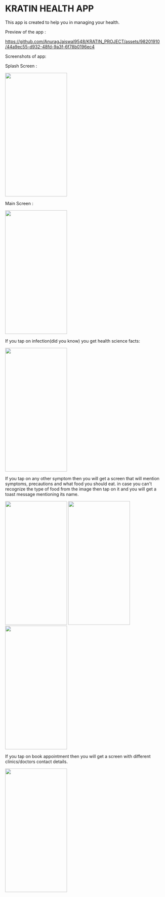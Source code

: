 # KRATIN HEALTH APP
This app is created to help you in managing your health.

Preview of the app : 

https://github.com/AnuragJaiswal9548/KRATIN_PROJECT/assets/98201910/44a9ec55-d932-48fd-9a3f-6f78b0196ec4

Screenshots of app:

Splash Screen :

<img src="https://github.com/AnuragJaiswal9548/KRATIN_PROJECT/assets/98201910/78908ebc-daae-465d-ac41-cd1591bd5364" width="200" height="400" />

Main Screen : 

<img src="https://github.com/AnuragJaiswal9548/KRATIN_PROJECT/assets/98201910/7c7d84d7-dd99-449b-b0cd-31fb474fb516" width="200" height="400" />

If you tap on infection(did you know) you get health science facts: 

<img src="https://github.com/AnuragJaiswal9548/KRATIN_PROJECT/assets/98201910/f7d0af70-0900-47ef-adf6-e35ef333d76f" width="200" height="400" />

If you tap on any other symptom then you will get a screen that will mention symptoms, precautions and what food you should eat. in case you can't recognize the type of food from the image then tap on it and you will get a toast message mentioning its name.

<img src="https://github.com/AnuragJaiswal9548/KRATIN_PROJECT/assets/98201910/95f34867-ffb0-4b6c-af4f-605ad3ea7d5b" width="200" height="400" />

<img src="https://github.com/AnuragJaiswal9548/KRATIN_PROJECT/assets/98201910/8458b70a-cd9f-4abd-b5bd-9675b3ea45c8" width="200" height="400" />

<img src="https://github.com/AnuragJaiswal9548/KRATIN_PROJECT/assets/98201910/c005ecf0-161f-446e-9a74-e53996931433" width="200" height="400" />

If you tap on book appointment then you will get a screen with different clinics/doctors contact details.

<img src="https://github.com/AnuragJaiswal9548/KRATIN_PROJECT/assets/98201910/8a6b0631-d21a-49f2-9e2c-42184059e5f4" width="200" height="400" />


